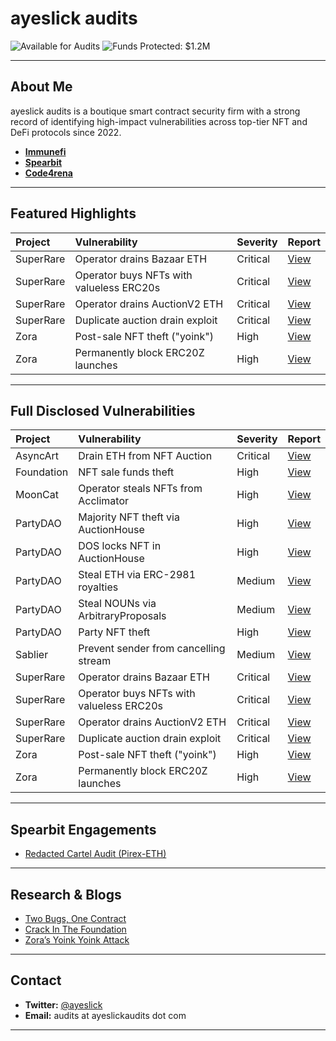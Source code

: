 # ayeslick audits

![Available for Audits](https://img.shields.io/badge/Status-Open%20for%20Audits-brightgreen)
![Funds Protected: $1.2M](https://img.shields.io/badge/Funds%20Protected-%241.2M-success)

---

## About Me

ayeslick audits is a boutique smart contract security firm with a strong record of identifying high-impact vulnerabilities across top-tier NFT and DeFi protocols since 2022. 

- [**Immunefi**](https://gist.github.com/ayeslick/0eddad50cd5148c76945978a0df8aebe)
- [**Spearbit**](https://github.com/redacted-cartel/audits/blob/master/dinero-pirex-eth/pirex-eth/spearbit.pdf)
- [**Code4rena**](https://code4rena.com/@ayeslick)

---

## Featured Highlights

| Project | Vulnerability | Severity | Report |
|:---|:---|:---|:---|
| SuperRare | Operator drains Bazaar ETH | Critical | [View](https://gist.github.com/ayeslick/956d97ef62e87584c7548ac0991b7fe3) |
| SuperRare | Operator buys NFTs with valueless ERC20s | Critical | [View](https://gist.github.com/ayeslick/e2b573252445dad4a8c7c3737c38024d) |
| SuperRare | Operator drains AuctionV2 ETH | Critical | [View](https://gist.github.com/ayeslick/6852a26cf3ae561f4c53bf4454088333) |
| SuperRare | Duplicate auction drain exploit | Critical | [View](https://gist.github.com/ayeslick/b91747ab21d7155566f9e0ba02f12e7e) |
| Zora | Post-sale NFT theft ("yoink") | High | [View](https://gist.github.com/ayeslick/0276c4cee7b67116e3c540a54ab05a72) |
| Zora | Permanently block ERC20Z launches | High | [View](https://gist.github.com/ayeslick/d8ab975ac072d37838fe4a44a7f80a90) |

---

## Full Disclosed Vulnerabilities

| Project | Vulnerability | Severity | Report |
|:---|:---|:---|:---|
| AsyncArt | Drain ETH from NFT Auction | Critical | [View](https://gist.github.com/ayeslick/02fcaaca9ed87555652464462438ba48) |
| Foundation | NFT sale funds theft | High | [View](https://gist.github.com/ayeslick/0eddad50cd5148c76945978a0df8aebe) |
| MoonCat | Operator steals NFTs from Acclimator | High | [View](https://gist.github.com/ayeslick/ae61b92aa555633388c1f460638c4d51) |
| PartyDAO | Majority NFT theft via AuctionHouse | High | [View](https://gist.github.com/ayeslick/efc6964f58a418c1bafcff2c56d213b0) |
| PartyDAO | DOS locks NFT in AuctionHouse | High | [View](https://gist.github.com/ayeslick/f27cecd9d6d5488ced7c52035bcbf257) |
| PartyDAO | Steal ETH via ERC-2981 royalties | Medium | [View](https://gist.github.com/ayeslick/c70ad2a78971631064c512878cb24613) |
| PartyDAO | Steal NOUNs via ArbitraryProposals | Medium | [View](https://gist.github.com/ayeslick/c09839724cf7c679178357bde0ac6d78) |
| PartyDAO | Party NFT theft | High | [View](https://gist.github.com/ayeslick/9ee6ff2201a42e52905e23f1300d0519) |
| Sablier | Prevent sender from cancelling stream | Medium | [View](https://gist.github.com/ayeslick/c0cb3dab96b84e942cbf8e2e63c1bb96) |
| SuperRare | Operator drains Bazaar ETH | Critical | [View](https://gist.github.com/ayeslick/956d97ef62e87584c7548ac0991b7fe3) |
| SuperRare | Operator buys NFTs with valueless ERC20s | Critical | [View](https://gist.github.com/ayeslick/e2b573252445dad4a8c7c3737c38024d) |
| SuperRare | Operator drains AuctionV2 ETH | Critical | [View](https://gist.github.com/ayeslick/6852a26cf3ae561f4c53bf4454088333) |
| SuperRare | Duplicate auction drain exploit | Critical | [View](https://gist.github.com/ayeslick/b91747ab21d7155566f9e0ba02f12e7e) |
| Zora | Post-sale NFT theft ("yoink") | High | [View](https://gist.github.com/ayeslick/0276c4cee7b67116e3c540a54ab05a72) |
| Zora | Permanently block ERC20Z launches | High | [View](https://gist.github.com/ayeslick/d8ab975ac072d37838fe4a44a7f80a90) |

---

## Spearbit Engagements
- [Redacted Cartel Audit (Pirex-ETH)](https://github.com/redacted-cartel/audits/blob/master/dinero-pirex-eth/pirex-eth/spearbit.pdf)

---

## Research & Blogs

- [Two Bugs, One Contract](https://mirror.xyz/0x7c9228520C78fcF3143C55dde4F4103517214574/XYhrRg4_vYHliAIh6MB-dSplB6_5gACQqkiLwEhU4VA)
- [Crack In The Foundation](https://mirror.xyz/0x7c9228520C78fcF3143C55dde4F4103517214574/NB4C_n65Y37Kpp5-eCi6uTGdnn1__dCOqJ-6xwKmGUM)
- [Zora’s Yoink Yoink Attack](https://mirror.xyz/0x7c9228520C78fcF3143C55dde4F4103517214574/R5JmNhg7DJ0M94RYMT5aw3Bb_V5t3yNeu9w71pDOCwc)

---

## Contact

- **Twitter:** [@ayeslick](https://twitter.com/aye_shilck)  
- **Email:** audits at ayeslickaudits dot com

---

